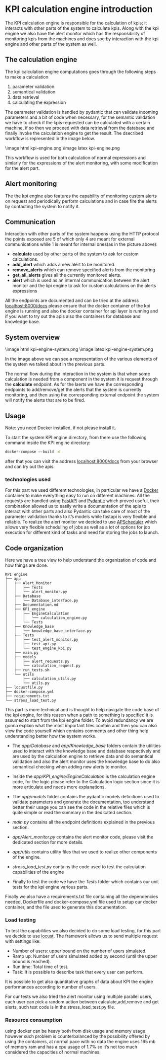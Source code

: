 
# KPI calculation engine introduction 

The KPI calculation engine is responsible for the calculation of kpis; it interacts with other parts of the system to calculate kpis. Along with the kpi engine we also have the alert monitor which has the responsibility of monitoring kpis from the machines and does soe by interaction with the kpi engine and other parts of the system as well.

## The calculation engine

The kpi calculation engine computations goes through the following steps to make a calculation

1. parameter validation  
2. semantical validation  
3. data retrieval  
4. calculating the expression


The parameter validation is handled by pydantic that can validate incoming parameters and a bit of code when necessary, for the semantic validation we have to check if the kpis requested can be calculated with a certain machine, if so then we proceed with data retrieval from the database and finally invoke the calculation engine to get the result. The dsecribed workflow is represented in the image below. 

\image html kpi-engine.png
\image latex kpi-engine.png

This workflow is used for both calculation of normal expressions and simlarly for the expressions of the alert monitoring, with some modification for the alert part.

## Alert monitoring 

The the kpi engine also features the capability of monitoring custom alerts on request and periodically perform calculations and in case fire the alerts by contacting the system to notify it.

## Communication
Interaction with other parts of the system happens using the HTTP protocol
the points exposed are 5 of which only 4 are meant for external communications while 1 is meant for internal ones(as in the picture above):

- **calculate** used by other parts of the system to ask for custom calculations.  
- **add\_alert** which adds a new alert to be monitored.  
- **remove\_alerts** which can remove specified alerts from the monitoring  
- **get\_all\_alerts** gives all the currently monitored alerts.  
- **alert** which is used as an internal communication between the alert monitor and the kpi engine to ask for custom calculations on the alerts expressions

All the endpoints are documented and can be tried at the address [localhost:8000/docs](localhost:8000/docs) please ensure that the docker container of the kpi engine is running and also the docker container for api layer is running and if you want to try out the apis also the containers for database and knowledge base.


## System overview

\image html kpi-engine-system.png
\image latex kpi-engine-system.png

In the image above we can see a representation of the various elements of the system we talked about in the previous parts.

The normal flow during the interaction in the system is that when some calculation is needed from a component in the system it is request through the **calculate** endpoint. As for the laerts we have the corresponding endpoints to add/remove/get the alerts that the system is currently monitoring, and then using the corresponding external endpoint the system will notify the alerts that are to be fired.

## Usage
Note: you need Docker installed, if not please install it.

To start the system KPI engine directory, from there use the following command inside the KPI engine directory: 

```bash
docker-compose –-build -d
```
after that you can visit the address [localhost:8000/docs](localhost:8000/docs) from your browser and can try out the apis.

### technologies used

For this part we used different technologies, in particular we have a  [Docker](https://www.docker.com/) container to make everything easy to run on different machines. All the requests are handled using [FastAPI](https://fastapi.tiangolo.com/) and [Pydantic](https://docs.pydantic.dev/latest/) which proved useful, their combination allowed us to easily write a documentation of the apis to interact with other parts and also Pydantic can take care of most of the parameter validation thanks to it’s models while fastapi is very flexible and reliable.
To realize the alert monitor we decided to use [APScheduler](https://apscheduler.readthedocs.io/en/3.x/) which allows very flexible scheduling of jobs as well as a lot of options for job execution for different kind of tasks and need for storing the jobs to launch.

## Code organization

Here we have a tree view to help understand the organization of code and how things are done.

```
KPI engine
├── app
│   ├── Alert_Monitor
│   │   ├── Tests
│   │   └── alert_monitor.py
│   ├── Database
│   │   └── Database_interface.py
│   ├── Documentation.md
│   ├── KPI_engine
│   │   ├── EngineCalculation
│   │   │   └── calculation_engine.py
│   │   └── Tests
│   ├── Knowledge_base
│   │   └── knowledge_base_interface.py
│   ├── Tests
│   │   ├── test_alert_monitor.py
│   │   ├── test_api.py
│   │   └── test_engine_kpi.py
│   ├── main.py
│   ├── models
│   │   ├── alert_requests.py
│   │   └── calculation_request.py
│   ├── run_tests.sh
│   └── utils
│       ├── calculation_utils.py
│       └── utils.py
├── locustfile.py
├── docker-compose.yml
├── requirements.txt
└── stress_load_test.py
```

This part is more technical and is thought to help navigate the code base of the kpi engine, for this reason when a path to something is specified it is assumed to start from the kpi engine folder. To avoid redundancy we are gonna explain what the most important files contain and then you can also view the code yourself which contains comments and other thing help understanding better how the system works.

- The *app/Database* and *app/Knowledge\_base* folders contain the utilities used to interact with the knowledge base and database respectively and are used by the calculation engine to retrieve data and do semantical validation and also the alert monitor uses the knowledge base to do also semantical checking when adding new alerts to monitor.

- Inside the *app/KPI\_engine/EngineCalculation* is the calculation engine code, for the logic please refer to the Calculation logic section since it is more articulate and needs more explanations.

- The *app/models* folder contains the pydantic models definitions used to validate parameters and generate the documentation, too understand better their usage you can see the code in the relative files which is quite simple or read the summary in the dedicated section.

- *main.py* contains all the endpoint definitions explained in the previous section.

- *app/Alert\_monitor.py* contains the alert monitor code, please visit the dedicated section for more details.

- *app/utils* contains utility files that we used to realize other components of the engine.

- *stress\_load\_test.py* contains the code used to test the calculation capabilities of the engine


- Finally to test the code we have the *Tests* folder which contains our unit tests for the kpi engine various parts.

Finally we also have a requirements.txt file containing all the dependencies needed, Dockerfile and docker-compose.yml file used to setup our docker container, and the file used to generate this documentation.

### Load testing

To test the capabilities we also decided to do some load testing, for this part we decide to use [locust](https://locust.io/). 
The framework allows us to send multiple request with settings like: 
-  Number of users: upper bound on the number of users simulated.  
-  Ramp up: Number of users simulated added by second (until the upper bound is reached).
-  Run time: Total time of test.  
- Task: It is possible to describe task that every user can perform.

It is possible to get also quantitative graphs of  data about KPI the engine performances according to number of users. 

For our tests we also tried the alert monitor using multiple parallel users, each user can pick a random action between calculate,add,remove and get alerts, such test code is in the stress_load_test.py file.

### Resource consumption

using docker can be heavy both from disk usage and memory usage however such problem is counterbalanced by the possibility offered by using the containers, at normal pace with no data the engine uses 165 mb of memory ram and has a cpu usage of 1.7%  so it’s not too much considered the capacities of normal machines.
